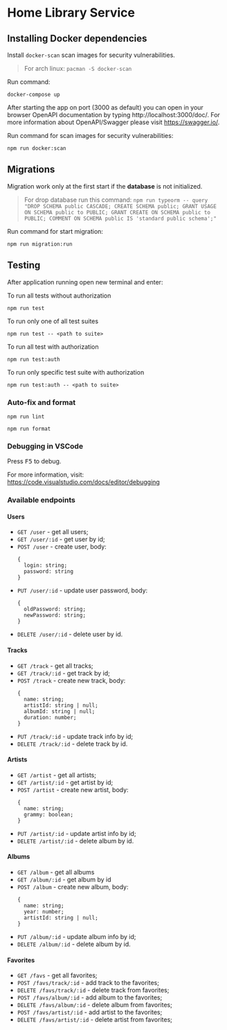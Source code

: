 # Home Library Service

## Installing Docker dependencies

Install `docker-scan` scan images for security vulnerabilities.

> For arch linux: `pacman -S docker-scan`

Run command:

```
docker-compose up
```

After starting the app on port (3000 as default) you can open
in your browser OpenAPI documentation by typing http://localhost:3000/doc/.
For more information about OpenAPI/Swagger please visit https://swagger.io/.

Run command for scan images for security vulnerabilities:

```
npm run docker:scan
```

## Migrations

Migration work only at the first start if the **database** is not initialized.

> For drop database run this command: `npm run typeorm -- query "DROP SCHEMA public CASCADE; CREATE SCHEMA public; GRANT USAGE ON SCHEMA public to PUBLIC; GRANT CREATE ON SCHEMA public to PUBLIC; COMMENT ON SCHEMA public IS 'standard public schema';"`

Run command for start migration:

```
npm run migration:run
```

## Testing

After application running open new terminal and enter:

To run all tests without authorization

```
npm run test
```

To run only one of all test suites

```
npm run test -- <path to suite>
```

To run all test with authorization

```
npm run test:auth
```

To run only specific test suite with authorization

```
npm run test:auth -- <path to suite>
```

### Auto-fix and format

```
npm run lint
```

```
npm run format
```

### Debugging in VSCode

Press <kbd>F5</kbd> to debug.

For more information, visit: https://code.visualstudio.com/docs/editor/debugging

### Available endpoints

#### Users

- `GET /user` - get all users;
- `GET /user/:id` - get user by id;
- `POST /user` - create user, body:
  ```
  {
    login: string;
    password: string
  }
  ```
- `PUT /user/:id` - update user password, body:
  ```
  {
    oldPassword: string;
    newPassword: string;
  }
  ```
- `DELETE /user/:id` - delete user by id.

#### Tracks

- `GET /track` - get all tracks;
- `GET /track/:id` - get track by id;
- `POST /track` - create new track, body:
  ```
  {
    name: string;
    artistId: string | null;
    albumId: string | null;
    duration: number;
  }
  ```
- `PUT /track/:id` - update track info by id;
- `DELETE /track/:id` - delete track by id.

#### Artists

- `GET /artist` - get all artists;
- `GET /artist/:id` - get artist by id;
- `POST /artist` - create new artist, body:
  ```
  {
    name: string;
    grammy: boolean;
  }
  ```
- `PUT /artist/:id` - update artist info by id;
- `DELETE /artist/:id` - delete album by id.

#### Albums

- `GET /album` - get all albums
- `GET /album/:id` - get album by id
- `POST /album` - create new album, body:
  ```
  {
    name: string;
    year: number;
    artistId: string | null;
  }
  ```
- `PUT /album/:id` - update album info by id;
- `DELETE /album/:id` - delete album by id.

#### Favorites

- `GET /favs` - get all favorites;
- `POST /favs/track/:id` - add track to the favorites;
- `DELETE /favs/track/:id` - delete track from favorites;
- `POST /favs/album/:id` - add album to the favorites;
- `DELETE /favs/album/:id` - delete album from favorites;
- `POST /favs/artist/:id` - add artist to the favorites;
- `DELETE /favs/artist/:id` - delete artist from favorites;
